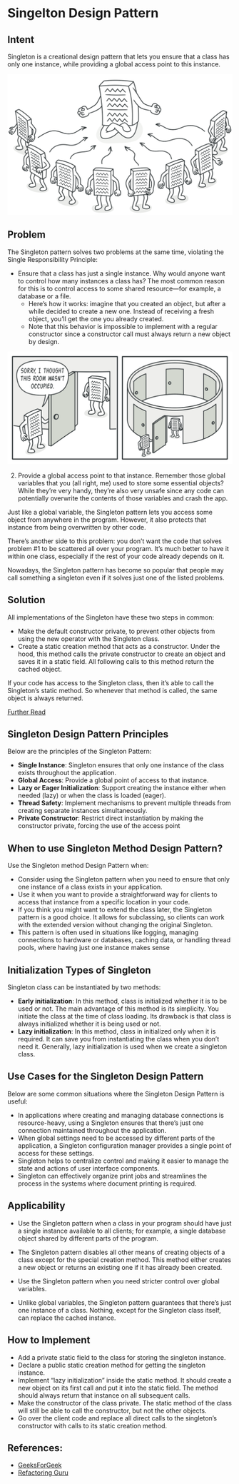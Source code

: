 # Singelton Design Pattern
## Intent
Singleton is a creational design pattern that lets you ensure that a class has only one instance, while providing a global access point to this instance.

![alt text](assets/image.png)

## Problem
The Singleton pattern solves two problems at the same time, violating the Single Responsibility Principle:
- Ensure that a class has just a single instance. Why would anyone want to control how many instances a class has? The most common reason for this is to control access to some shared resource—for example, a database or a file. 
    - Here’s how it works: imagine that you created an object, but after a while decided to create a new one. Instead of receiving a fresh object, you’ll get the one you already created.
    - Note that this behavior is impossible to implement with a regular constructor since a constructor call must always return a new object by design.

![alt text](assets/image-1.png)

2. Provide a global access point to that instance. Remember those global variables that you (all right, me) used to store some essential objects? While they’re very handy, they’re also very unsafe since any code can potentially overwrite the contents of those variables and crash the app.

Just like a global variable, the Singleton pattern lets you access some object from anywhere in the program. However, it also protects that instance from being overwritten by other code.

There’s another side to this problem: you don’t want the code that solves problem #1 to be scattered all over your program. It’s much better to have it within one class, especially if the rest of your code already depends on it.

Nowadays, the Singleton pattern has become so popular that people may call something a singleton even if it solves just one of the listed problems.


## Solution
All implementations of the Singleton have these two steps in common:

- Make the default constructor private, to prevent other objects from using the new operator with the Singleton class.
- Create a static creation method that acts as a constructor. Under the hood, this method calls the private constructor to create an object and saves it in a static field. All following calls to this method return the cached object.

If your code has access to the Singleton class, then it’s able to call the Singleton’s static method. So whenever that method is called, the same object is always returned.

[Further Read](https://refactoring.guru/design-patterns/singleton)

## Singleton Design Pattern Principles
Below are the principles of the Singleton Pattern:

- **Single Instance**: Singleton ensures that only one instance of the class exists throughout the application.
- **Global Access**: Provide a global point of access to that instance.
- **Lazy or Eager Initialization**: Support creating the instance either when needed (lazy) or when the class is loaded (eager).
- **Thread Safety**: Implement mechanisms to prevent multiple threads from creating separate instances simultaneously.
- **Private Constructor**: Restrict direct instantiation by making the constructor private, forcing the use of the access point

## When to use Singleton Method Design Pattern?
Use the Singleton method Design Pattern when:
- Consider using the Singleton pattern when you need to ensure that only one instance of a class exists in your application.
- Use it when you want to provide a straightforward way for clients to access that instance from a specific location in your code.
- If you think you might want to extend the class later, the Singleton pattern is a good choice. It allows for subclassing, so clients can work with the extended version without changing the original Singleton.
- This pattern is often used in situations like logging, managing connections to hardware or databases, caching data, or handling thread pools, where having just one instance makes sense

## Initialization Types of Singleton
Singleton class can be instantiated by two methods:
- **Early initialization**: In this method, class is initialized whether it is to be used or not. The main advantage of this method is its simplicity. You initiate the class at the time of class loading. Its drawback is that class is always initialized whether it is being used or not.
- **Lazy initialization**: In this method, class in initialized only when it is required. It can save you from instantiating the class when you don’t need it. Generally, lazy initialization is used when we create a singleton class.

## Use Cases for the Singleton Design Pattern
Below are some common situations where the Singleton Design Pattern is useful:

- In applications where creating and managing database connections is resource-heavy, using a Singleton ensures that there’s just one connection maintained throughout the application.
- When global settings need to be accessed by different parts of the application, a Singleton configuration manager provides a single point of access for these settings.
- Singleton helps to centralize control and making it easier to manage the state and actions of user interface components.
- Singleton can effectively organize print jobs and streamlines the process in the systems where document printing is required.

## Applicability
- Use the Singleton pattern when a class in your program should have just a single instance available to all clients; for example, a single database object shared by different parts of the program.
- The Singleton pattern disables all other means of creating objects of a class except for the special creation method. This method either creates a new object or returns an existing one if it has already been created.

- Use the Singleton pattern when you need stricter control over global variables.

- Unlike global variables, the Singleton pattern guarantees that there’s just one instance of a class. Nothing, except for the Singleton class itself, can replace the cached instance.

## How to Implement
- Add a private static field to the class for storing the singleton instance.
- Declare a public static creation method for getting the singleton instance.
- Implement “lazy initialization” inside the static method. It should create a new object on its first call and put it into the static field. The method should always return that instance on all subsequent calls.
- Make the constructor of the class private. The static method of the class will still be able to call the constructor, but not the other objects.
- Go over the client code and replace all direct calls to the singleton’s constructor with calls to its static creation method.

## References:
- [GeeksForGeek](https://www.geeksforgeeks.org/singleton-design-pattern/)
- [Refactoring Guru](https://refactoring.guru/design-patterns/singleton)

